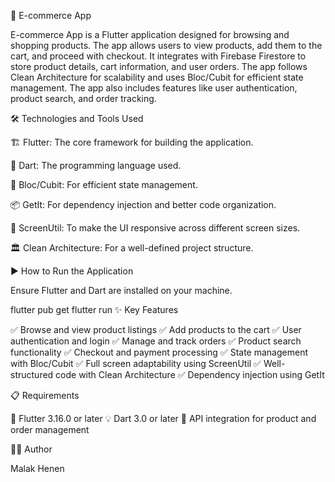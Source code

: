 
🚀 E-commerce App

E-commerce App is a Flutter application designed for browsing and shopping products. The app allows users to view products, add them to the cart, and proceed with checkout. It integrates with Firebase Firestore to store product details, cart information, and user orders. The app follows Clean Architecture for scalability and uses Bloc/Cubit for efficient state management. The app also includes features like user authentication, product search, and order tracking.

🛠️ Technologies and Tools Used

🏗 Flutter: The core framework for building the application.

📝 Dart: The programming language used.

🔄 Bloc/Cubit: For efficient state management.

📦 GetIt: For dependency injection and better code organization.

📱 ScreenUtil: To make the UI responsive across different screen sizes.

🏛 Clean Architecture: For a well-defined project structure.

▶️ How to Run the Application

Ensure Flutter and Dart are installed on your machine.

flutter pub get
flutter run
✨ Key Features

✅ Browse and view product listings
✅ Add products to the cart
✅ User authentication and login
✅ Manage and track orders
✅ Product search functionality
✅ Checkout and payment processing
✅ State management with Bloc/Cubit
✅ Full screen adaptability using ScreenUtil
✅ Well-structured code with Clean Architecture
✅ Dependency injection using GetIt

📋 Requirements

🚀 Flutter 3.16.0 or later
💡 Dart 3.0 or later
🔗 API integration for product and order management

👨‍💻 Author

Malak Henen

